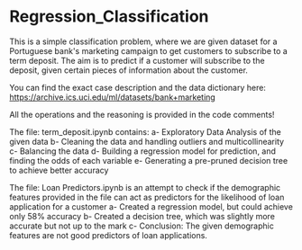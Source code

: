 # Regression_Classification
This is a simple classification problem, where we are given dataset for a Portuguese bank's marketing campaign to get customers to subscribe to a term deposit. The aim is to predict if a customer will subscribe to the deposit, given certain pieces of information about the customer.

You can find the exact case description and the data dictionary here: https://archive.ics.uci.edu/ml/datasets/bank+marketing

All the operations and the reasoning is provided in the code comments!

The file: term_deposit.ipynb contains:
a- Exploratory Data Analysis of the given data
b- Cleaning the data and handling outliers and multicollinearity
c- Balancing the data
d- Building a regression model for prediction, and finding the odds of each variable
e- Generating a pre-pruned decision tree to achieve better accuracy

The file: Loan Predictors.ipynb is an attempt to check if the demographic features provided in the file can act as predictors for the likelihood of loan application for a customer
a- Created a regression model, but could achieve only 58% accuracy
b- Created a decision tree, which was slightly more accurate but not up to the mark
c- Conclusion: The given demographic features are not good predictors of loan applications.
